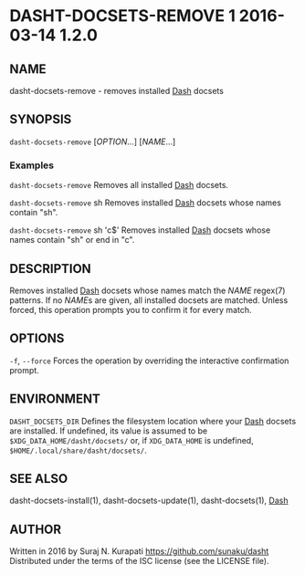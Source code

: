 # DASHT-DOCSETS-REMOVE 1        2016-03-14                            1.2.0

## NAME

dasht-docsets-remove - removes installed [Dash] docsets

## SYNOPSIS

`dasht-docsets-remove` [*OPTION*...] [*NAME*...]

### Examples

`dasht-docsets-remove`
  Removes all installed [Dash] docsets.

`dasht-docsets-remove` sh
  Removes installed [Dash] docsets whose names contain "sh".

`dasht-docsets-remove` sh 'c$'
  Removes installed [Dash] docsets whose names contain "sh" or end in "c".

## DESCRIPTION

Removes installed [Dash] docsets whose names match the *NAME* regex(7)
patterns.  If no *NAME*s are given, all installed docsets are matched.
Unless forced, this operation prompts you to confirm it for every match.

## OPTIONS

`-f`, `--force`
  Forces the operation by overriding the interactive confirmation prompt.

## ENVIRONMENT

`DASHT_DOCSETS_DIR`
  Defines the filesystem location where your [Dash] docsets are installed.
  If undefined, its value is assumed to be `$XDG_DATA_HOME/dasht/docsets/`
  or, if `XDG_DATA_HOME` is undefined, `$HOME/.local/share/dasht/docsets/`.

## SEE ALSO

dasht-docsets-install(1), dasht-docsets-update(1), dasht-docsets(1), [Dash]

[Dash]: https://kapeli.com/dash

## AUTHOR

Written in 2016 by Suraj N. Kurapati <https://github.com/sunaku/dasht>
Distributed under the terms of the ISC license (see the LICENSE file).